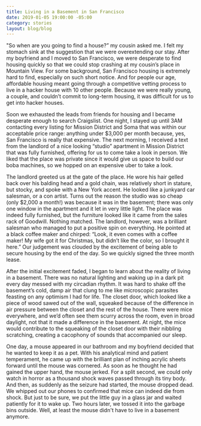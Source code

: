 ```yaml
---
title: Living in a Basement in San Francisco
date: 2019-01-05 19:00:00 -05:00
category: stories
layout: blog/blog
---
```


"So when are you going to find a house?” my cousin asked me. I felt my stomach sink at the suggestion that we were overextending our stay. After my boyfriend and I moved to San Francisco, we were desperate to find housing quickly so that we could stop crashing at my cousin’s place in Mountain View. For some background, San Francisco housing is extremely hard to find, especially on such short notice. And for people our age, affordable housing meant going through a competitive vetting process to live in a hacker house with 10 other people. Because we were really young, a couple, and couldn’t commit to long-term housing, it was difficult for us to get into hacker houses.

Soon we exhausted the leads from friends for housing and I became desperate enough to search Craigslist. One night, I stayed up until 3AM contacting every listing for Mission District and Soma that was within our acceptable price range: anything under $3,000 per month because, yes, San Francisco is really that expensive. The next morning, I received a text from the landlord of a nice looking “studio” apartment in Mission District that was fully furnished, offering for us to come take a look in person. We liked that the place was private since it would give us space to build our boba machines, so we hopped on an expensive uber to take a look.

The landlord greeted us at the gate of the place. He wore his hair gelled back over his balding head and a gold chain, was relatively short in stature, but stocky, and spoke with a New York accent. He looked like a junkyard car salesman, or a con artist. Turns out the reason the studio was so cheap (only $2,000 a month!) was because it was in the basement; there was only one window in the apartment and it let in very little light. The place was indeed fully furnished, but the furniture looked like it came from the sales rack of Goodwill. Nothing matched. The landlord, however, was a brilliant salesman who managed to put a positive spin on everything. He pointed at a black coffee maker and chirped: “Look, it even comes with a coffee maker! My wife got it for Christmas, but didn’t like the color, so I brought it here.” Our judgement was clouded by the excitement of being able to secure housing by the end of the day. So we quickly signed the three month lease.

After the initial excitement faded, I began to learn about the reality of living in a basement. There was no natural lighting and waking up in a dark pit every day messed with my circadian rhythm. It was hard to shake off the basement’s cold, damp air that clung to me like microscopic parasites feasting on any optimism I had for life. The closet door, which looked like a piece of wood sawed out of the wall, squeaked because of the difference in air pressure between the closet and the rest of the house. There were mice everywhere, and we’d often see them scurry across the room, even in broad daylight, not that it made a difference in the basement. At night, the mice would contribute to the squeaking of the closet door with their nibbling scratching, creating a cacophony of sounds that accompanied our sleep.
 
One day, a mouse appeared in our bathroom and my boyfriend decided that he wanted to keep it as a pet. With his analytical mind and patient temperament, he came up with the brilliant plan of inching acrylic sheets forward until the mouse was cornered. As soon as he thought he had gained the upper hand, the mouse jerked. For a split second, we could only watch in horror as a thousand shock waves passed through its tiny body. And then, as suddenly as the seizure had started, the mouse dropped dead. We whipped out our phones to confirmed that mice can indeed die from shock. But just to be sure, we put the little guy in a glass jar and waited patiently for it to wake up. Two hours later, we tossed it into the garbage bins outside. Well, at least the mouse didn't have to live in a basement anymore.
